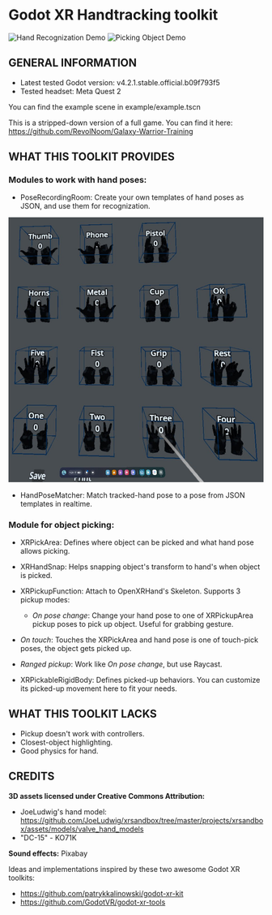# Godot XR Handtracking toolkit

![Hand Recognization Demo](demos/hand_recognization.gif)
![Picking Object Demo](demos/picking.gif)

## GENERAL INFORMATION

- Latest tested Godot version: v4.2.1.stable.official.b09f793f5
- Tested headset: Meta Quest 2

You can find the example scene in example/example.tscn

This is a stripped-down version of a full game.
You can find it here:
<https://github.com/RevolNoom/Galaxy-Warrior-Training>

## WHAT THIS TOOLKIT PROVIDES

### **Modules to work with hand poses:**

- PoseRecordingRoom: Create your own templates of hand poses as JSON, and use them for recognization.

 ![Hand Pose Recording Room](demos/hand_pose_recording_room.jpg)

- HandPoseMatcher: Match tracked-hand pose to a pose from JSON templates in realtime.

### **Module for object picking:**

- XRPickArea: Defines where object can be picked and what hand pose allows picking.

- XRHandSnap: Helps snapping object's transform to hand's when object is picked.

- XRPickupFunction: Attach to OpenXRHand's Skeleton. Supports 3 pickup modes:

  - *On pose change*: Change your hand pose to one of XRPickupArea pickup poses to pick up object. Useful for grabbing gesture.

- *On touch*: Touches the XRPickArea and hand pose is one of touch-pick poses, the object gets picked up.
  
- *Ranged pickup*: Work like *On pose change*, but use Raycast.  

- XRPickableRigidBody: Defines picked-up behaviors. You can customize its picked-up movement here to fit your needs.

## WHAT THIS TOOLKIT LACKS

- Pickup doesn't work with controllers.
- Closest-object highlighting.
- Good physics for hand.

## CREDITS

**3D assets licensed under Creative Commons Attribution:**
- JoeLudwig's hand model: https://github.com/JoeLudwig/xrsandbox/tree/master/projects/xrsandbox/assets/models/valve_hand_models
- "DC-15" - KO71K

**Sound effects:** Pixabay

Ideas and implementations inspired by these two awesome Godot XR toolkits:

- <https://github.com/patrykkalinowski/godot-xr-kit>
- <https://github.com/GodotVR/godot-xr-tools>

